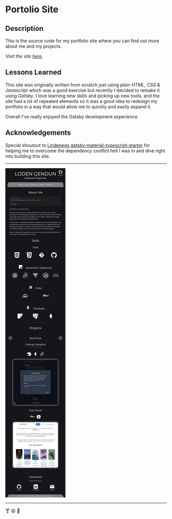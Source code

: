 # Portolio Site

## Description

This is the source code for my portfolio site where you can find out more about me and my projects.

_Visit the site [here](loden-gendun.com)._

## Lessons Learned

This site was originally written from scratch just using plain _HTML_, _CSS_ & _Javascript_ which was a good exercise but recently I decided to remake it using _Gatsby_. I love learning new skills and picking up new tools, and the site had a lot of repeated elements so it was a good idea to redesign my portfolio in a way that would allow me to quickly and easily expand it.

Overall I've really enjoyed the Gatsby development experience.

## Acknowledgements

Special shoutout to [Lindenegs gatsby-material-typescript-starter](https://github.com/Lindeneg/gatsby-material-typescript-starter) for helping me to overcome the dependency conflict hell I was in and dive right into building this site.

---

[![site preview](/static/images/site-preview.webp)](loden-gendun.com)

---

:cocktail: :weary: :pinched_fingers:
